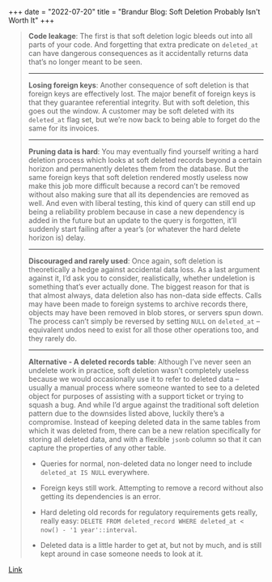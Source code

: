 +++
date = "2022-07-20"
title = "Brandur Blog: Soft Deletion Probably Isn't Worth It"
+++

> **Code leakage**: The first is that soft deletion logic bleeds out into all parts of your code. And forgetting that extra predicate on `deleted_at` can have dangerous consequences as it accidentally returns data that’s no longer meant to be seen.
>
>---
>
> **Losing foreign keys**: Another consequence of soft deletion is that foreign keys are effectively lost. The major benefit of foreign keys is that they guarantee referential integrity. But with soft deletion, this goes out the window. A customer may be soft deleted with its `deleted_at` flag set, but we’re now back to being able to forget do the same for its invoices.
>
>---
>
> **Pruning data is hard**: You may eventually find yourself writing a hard deletion process which looks at soft deleted records beyond a certain horizon and permanently deletes them from the database. But the same foreign keys that soft deletion rendered mostly useless now make this job more difficult because a record can’t be removed without also making sure that all its dependencies are removed as well. And even with liberal testing, this kind of query can still end up being a reliability problem because in case a new dependency is added in the future but an update to the query is forgotten, it’ll suddenly start failing after a year’s (or whatever the hard delete horizon is) delay.
>
>---
>
> **Discouraged and rarely used**: Once again, soft deletion is theoretically a hedge against accidental data loss. As a last argument against it, I’d ask you to consider, realistically, whether undeletion is something that’s ever actually done. The biggest reason for that is that almost always, data deletion also has non-data side effects. Calls may have been made to foreign systems to archive records there, objects may have been removed in blob stores, or servers spun down. The process can’t simply be reversed by setting `NULL` on `deleted_at` – equivalent undos need to exist for all those other operations too, and they rarely do.
>
>---
>
> **Alternative - A deleted records table**: Although I’ve never seen an undelete work in practice, soft deletion wasn’t completely useless because we would occasionally use it to refer to deleted data – usually a manual process where someone wanted to see to a deleted object for purposes of assisting with a support ticket or trying to squash a bug. And while I’d argue against the traditional soft deletion pattern due to the downsides listed above, luckily there’s a compromise. Instead of keeping deleted data in the same tables from which it was deleted from, there can be a new relation specifically for storing all deleted data, and with a flexible `jsonb` column so that it can capture the properties of any other table.
>
> * Queries for normal, non-deleted data no longer need to include `deleted_at IS NULL` everywhere.
>
> * Foreign keys still work. Attempting to remove a record without also getting its dependencies is an error.
>
> * Hard deleting old records for regulatory requirements gets really, really easy: `DELETE FROM deleted_record WHERE deleted_at < now() - '1 year'::interval`.
>
> * Deleted data is a little harder to get at, but not by much, and is still kept around in case someone needs to look at it.

[Link](https://brandur.org/soft-deletion)
